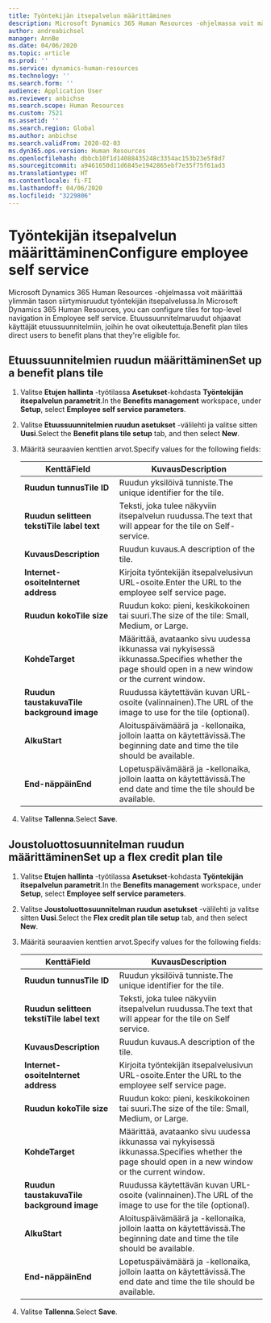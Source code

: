 ```yaml
---
title: Työntekijän itsepalvelun määrittäminen
description: Microsoft Dynamics 365 Human Resources -ohjelmassa voit määrittää ylimmän tason siirtymisruudut työntekijän itsepalvelussa.
author: andreabichsel
manager: AnnBe
ms.date: 04/06/2020
ms.topic: article
ms.prod: ''
ms.service: dynamics-human-resources
ms.technology: ''
ms.search.form: ''
audience: Application User
ms.reviewer: anbichse
ms.search.scope: Human Resources
ms.custom: 7521
ms.assetid: ''
ms.search.region: Global
ms.author: anbichse
ms.search.validFrom: 2020-02-03
ms.dyn365.ops.version: Human Resources
ms.openlocfilehash: dbbcb10f1d14088435248c3354ac153b23e5f8d7
ms.sourcegitcommit: a9461650d11d6845e1942865ebf7e35f75f61ad3
ms.translationtype: HT
ms.contentlocale: fi-FI
ms.lasthandoff: 04/06/2020
ms.locfileid: "3229806"
---
```

# <a name="configure-employee-self-service"></a><span data-ttu-id="a8a2a-103">Työntekijän itsepalvelun määrittäminen</span><span class="sxs-lookup"><span data-stu-id="a8a2a-103">Configure employee self service</span></span>

<span data-ttu-id="a8a2a-104">Microsoft Dynamics 365 Human Resources -ohjelmassa voit määrittää ylimmän tason siirtymisruudut työntekijän itsepalvelussa.</span><span class="sxs-lookup"><span data-stu-id="a8a2a-104">In Microsoft Dynamics 365 Human Resources, you can configure tiles for top-level navigation in Employee self service.</span></span> <span data-ttu-id="a8a2a-105">Etuussuunnitelmaruudut ohjaavat käyttäjät etuussuunnitelmiin, joihin he ovat oikeutettuja.</span><span class="sxs-lookup"><span data-stu-id="a8a2a-105">Benefit plan tiles direct users to benefit plans that they're eligible for.</span></span>

## <a name="set-up-a-benefit-plans-tile"></a><span data-ttu-id="a8a2a-106">Etuussuunnitelmien ruudun määrittäminen</span><span class="sxs-lookup"><span data-stu-id="a8a2a-106">Set up a benefit plans tile</span></span>

1. <span data-ttu-id="a8a2a-107">Valitse **Etujen hallinta** -työtilassa **Asetukset**-kohdasta **Työntekijän itsepalvelun parametrit**.</span><span class="sxs-lookup"><span data-stu-id="a8a2a-107">In the **Benefits management** workspace, under **Setup**, select **Employee self service parameters**.</span></span>

2. <span data-ttu-id="a8a2a-108">Valitse **Etuussuunnitelmien ruudun asetukset** -välilehti ja valitse sitten **Uusi**.</span><span class="sxs-lookup"><span data-stu-id="a8a2a-108">Select the **Benefit plans tile setup** tab, and then select **New**.</span></span>

3. <span data-ttu-id="a8a2a-109">Määritä seuraavien kenttien arvot.</span><span class="sxs-lookup"><span data-stu-id="a8a2a-109">Specify values for the following fields:</span></span>

   | <span data-ttu-id="a8a2a-110">Kenttä</span><span class="sxs-lookup"><span data-stu-id="a8a2a-110">Field</span></span> | <span data-ttu-id="a8a2a-111">Kuvaus</span><span class="sxs-lookup"><span data-stu-id="a8a2a-111">Description</span></span> |
   | --- | --- |
   | <span data-ttu-id="a8a2a-112">**Ruudun tunnus**</span><span class="sxs-lookup"><span data-stu-id="a8a2a-112">**Tile ID**</span></span> | <span data-ttu-id="a8a2a-113">Ruudun yksilöivä tunniste.</span><span class="sxs-lookup"><span data-stu-id="a8a2a-113">The unique identifier for the tile.</span></span> |
   | <span data-ttu-id="a8a2a-114">**Ruudun selitteen teksti**</span><span class="sxs-lookup"><span data-stu-id="a8a2a-114">**Tile label text**</span></span> | <span data-ttu-id="a8a2a-115">Teksti, joka tulee näkyviin itsepalvelun ruudussa.</span><span class="sxs-lookup"><span data-stu-id="a8a2a-115">The text that will appear for the tile on Self-service.</span></span> |
   | <span data-ttu-id="a8a2a-116">**Kuvaus**</span><span class="sxs-lookup"><span data-stu-id="a8a2a-116">**Description**</span></span> | <span data-ttu-id="a8a2a-117">Ruudun kuvaus.</span><span class="sxs-lookup"><span data-stu-id="a8a2a-117">A description of the tile.</span></span> |
   | <span data-ttu-id="a8a2a-118">**Internet-osoite**</span><span class="sxs-lookup"><span data-stu-id="a8a2a-118">**Internet address**</span></span> | <span data-ttu-id="a8a2a-119">Kirjoita työntekijän itsepalvelusivun URL-osoite.</span><span class="sxs-lookup"><span data-stu-id="a8a2a-119">Enter the URL to the employee self service page.</span></span> |
   | <span data-ttu-id="a8a2a-120">**Ruudun koko**</span><span class="sxs-lookup"><span data-stu-id="a8a2a-120">**Tile size**</span></span> | <span data-ttu-id="a8a2a-121">Ruudun koko: pieni, keskikokoinen tai suuri.</span><span class="sxs-lookup"><span data-stu-id="a8a2a-121">The size of the tile: Small, Medium, or Large.</span></span> |
   | <span data-ttu-id="a8a2a-122">**Kohde**</span><span class="sxs-lookup"><span data-stu-id="a8a2a-122">**Target**</span></span> | <span data-ttu-id="a8a2a-123">Määrittää, avataanko sivu uudessa ikkunassa vai nykyisessä ikkunassa.</span><span class="sxs-lookup"><span data-stu-id="a8a2a-123">Specifies whether the page should open in a new window or the current window.</span></span> |
   | <span data-ttu-id="a8a2a-124">**Ruudun taustakuva**</span><span class="sxs-lookup"><span data-stu-id="a8a2a-124">**Tile background image**</span></span> | <span data-ttu-id="a8a2a-125">Ruudussa käytettävän kuvan URL-osoite (valinnainen).</span><span class="sxs-lookup"><span data-stu-id="a8a2a-125">The URL of the image to use for the tile (optional).</span></span> |
   | <span data-ttu-id="a8a2a-126">**Alku**</span><span class="sxs-lookup"><span data-stu-id="a8a2a-126">**Start**</span></span> | <span data-ttu-id="a8a2a-127">Aloituspäivämäärä ja -kellonaika, jolloin laatta on käytettävissä.</span><span class="sxs-lookup"><span data-stu-id="a8a2a-127">The beginning date and time the tile should be available.</span></span> |
   | <span data-ttu-id="a8a2a-128">**End-näppäin**</span><span class="sxs-lookup"><span data-stu-id="a8a2a-128">**End**</span></span> | <span data-ttu-id="a8a2a-129">Lopetuspäivämäärä ja -kellonaika, jolloin laatta on käytettävissä.</span><span class="sxs-lookup"><span data-stu-id="a8a2a-129">The end date and time the tile should be available.</span></span> |

4. <span data-ttu-id="a8a2a-130">Valitse **Tallenna**.</span><span class="sxs-lookup"><span data-stu-id="a8a2a-130">Select **Save**.</span></span>

## <a name="set-up-a-flex-credit-plan-tile"></a><span data-ttu-id="a8a2a-131">Joustoluottosuunnitelman ruudun määrittäminen</span><span class="sxs-lookup"><span data-stu-id="a8a2a-131">Set up a flex credit plan tile</span></span>

1. <span data-ttu-id="a8a2a-132">Valitse **Etujen hallinta** -työtilassa **Asetukset**-kohdasta **Työntekijän itsepalvelun parametrit**.</span><span class="sxs-lookup"><span data-stu-id="a8a2a-132">In the **Benefits management** workspace, under **Setup**, select **Employee self service parameters**.</span></span>

2. <span data-ttu-id="a8a2a-133">Valitse **Joustoluottosuunnitelman ruudun asetukset** -välilehti ja valitse sitten **Uusi**.</span><span class="sxs-lookup"><span data-stu-id="a8a2a-133">Select the **Flex credit plan tile setup** tab, and then select **New**.</span></span>

3. <span data-ttu-id="a8a2a-134">Määritä seuraavien kenttien arvot.</span><span class="sxs-lookup"><span data-stu-id="a8a2a-134">Specify values for the following fields:</span></span>

   | <span data-ttu-id="a8a2a-135">Kenttä</span><span class="sxs-lookup"><span data-stu-id="a8a2a-135">Field</span></span> | <span data-ttu-id="a8a2a-136">Kuvaus</span><span class="sxs-lookup"><span data-stu-id="a8a2a-136">Description</span></span> |
   | --- | --- |
   | <span data-ttu-id="a8a2a-137">**Ruudun tunnus**</span><span class="sxs-lookup"><span data-stu-id="a8a2a-137">**Tile ID**</span></span> | <span data-ttu-id="a8a2a-138">Ruudun yksilöivä tunniste.</span><span class="sxs-lookup"><span data-stu-id="a8a2a-138">The unique identifier for the tile.</span></span> |
   | <span data-ttu-id="a8a2a-139">**Ruudun selitteen teksti**</span><span class="sxs-lookup"><span data-stu-id="a8a2a-139">**Tile label text**</span></span> | <span data-ttu-id="a8a2a-140">Teksti, joka tulee näkyviin itsepalvelun ruudussa.</span><span class="sxs-lookup"><span data-stu-id="a8a2a-140">The text that will appear for the tile on Self service.</span></span> |
   | <span data-ttu-id="a8a2a-141">**Kuvaus**</span><span class="sxs-lookup"><span data-stu-id="a8a2a-141">**Description**</span></span> | <span data-ttu-id="a8a2a-142">Ruudun kuvaus.</span><span class="sxs-lookup"><span data-stu-id="a8a2a-142">A description of the tile.</span></span> |
   | <span data-ttu-id="a8a2a-143">**Internet-osoite**</span><span class="sxs-lookup"><span data-stu-id="a8a2a-143">**Internet address**</span></span> | <span data-ttu-id="a8a2a-144">Kirjoita työntekijän itsepalvelusivun URL-osoite.</span><span class="sxs-lookup"><span data-stu-id="a8a2a-144">Enter the URL to the employee self service page.</span></span> |
   | <span data-ttu-id="a8a2a-145">**Ruudun koko**</span><span class="sxs-lookup"><span data-stu-id="a8a2a-145">**Tile size**</span></span> | <span data-ttu-id="a8a2a-146">Ruudun koko: pieni, keskikokoinen tai suuri.</span><span class="sxs-lookup"><span data-stu-id="a8a2a-146">The size of the tile: Small, Medium, or Large.</span></span> |
   | <span data-ttu-id="a8a2a-147">**Kohde**</span><span class="sxs-lookup"><span data-stu-id="a8a2a-147">**Target**</span></span> | <span data-ttu-id="a8a2a-148">Määrittää, avataanko sivu uudessa ikkunassa vai nykyisessä ikkunassa.</span><span class="sxs-lookup"><span data-stu-id="a8a2a-148">Specifies whether the page should open in a new window or the current window.</span></span> |
   | <span data-ttu-id="a8a2a-149">**Ruudun taustakuva**</span><span class="sxs-lookup"><span data-stu-id="a8a2a-149">**Tile background image**</span></span> | <span data-ttu-id="a8a2a-150">Ruudussa käytettävän kuvan URL-osoite (valinnainen).</span><span class="sxs-lookup"><span data-stu-id="a8a2a-150">The URL of the image to use for the tile (optional).</span></span> |
   | <span data-ttu-id="a8a2a-151">**Alku**</span><span class="sxs-lookup"><span data-stu-id="a8a2a-151">**Start**</span></span> | <span data-ttu-id="a8a2a-152">Aloituspäivämäärä ja -kellonaika, jolloin laatta on käytettävissä.</span><span class="sxs-lookup"><span data-stu-id="a8a2a-152">The beginning date and time the tile should be available.</span></span> |
   | <span data-ttu-id="a8a2a-153">**End-näppäin**</span><span class="sxs-lookup"><span data-stu-id="a8a2a-153">**End**</span></span> | <span data-ttu-id="a8a2a-154">Lopetuspäivämäärä ja -kellonaika, jolloin laatta on käytettävissä.</span><span class="sxs-lookup"><span data-stu-id="a8a2a-154">The end date and time the tile should be available.</span></span> |

4. <span data-ttu-id="a8a2a-155">Valitse **Tallenna**.</span><span class="sxs-lookup"><span data-stu-id="a8a2a-155">Select **Save**.</span></span>
